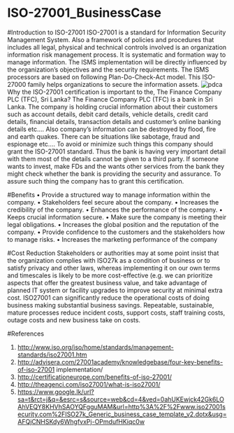 # ISO-27001_BusinessCase
#Introduction to ISO-27001
ISO-27001 is a standard for Information Security Management System. Also a framework of policies and procedures that includes all legal, physical and technical controls involved is an organization information risk management process. It is systematic and formation way to manage information. The ISMS implementation will be directly influenced by the organization’s objectives and the security requirements. The ISMS processors are based on following Plan-Do-Check-Act model. This ISO-27000 family helps organizations to secure the information assets.
![pdca](https://cloud.githubusercontent.com/assets/19299815/18208808/92608404-714e-11e6-91bd-104e53a387d7.png)
Why the ISO-27001 certification is important to the, The Finance Company PLC (TFC), Sri Lanka?
The Finance Company PLC (TFC) is a bank in Sri Lanka. The company is holding crucial information about their customers such as account details, debit card details, vehicle details, credit card details, financial details, transaction details and customer’s online banking details etc….  Also company’s information can be destroyed by flood, fire and earth quakes. There can be situations like sabotage, fraud and espionage etc…. To avoid or minimize such things this company should grant the ISO-27001 standard. Thus the bank is having very important detail with them most of the details cannot be given to a third party. If someone wants to invest, make FDs and the wants other services from the bank they might check whether the bank is providing the security and assurance.  To assure such thing the company has to grant this certification. 

#Benefits
•	Provide a structured way to manage information within the company.
•	Stakeholders feel secure about the company.
•	Increases the credibility of the company.
•	Enhances the performance of the company.
•	Keeps crucial information secure.
•	Make sure the company is meeting their legal obligations.
•	Increases the global position and the reputation of the company.
•	Provide confidence to the customers and the stakeholders how to manage risks.
•	Increases the marketing performance of the company

#Cost Reduction 
Stakeholders or authorities may at some point insist that the organization complies with ISO27k as a condition of business or to satisfy privacy and other laws, whereas implementing it on our own terms and timescales is likely to be more cost-effective (e.g. we can prioritize aspects that offer the greatest business value, and take advantage of planned IT system or facility upgrades to improve security at minimal extra cost.
ISO27001 can significantly reduce the operational costs of doing business making substantial business savings. Repeatable, sustainable, mature processes reduce incident costs, support costs, staff training costs, outage costs and new business take on costs. 


#References

01.	http://www.iso.org/iso/home/standards/management-standards/iso27001.htm 
02.	http://advisera.com/27001academy/knowledgebase/four-key-benefits-of-iso-27001 implementation/ 
03.	http://certificationeurope.com/benefits-of-iso-27001/ 
04.	http://theagenci.com/iso27001/what-is-iso27001/ 
05.	https://www.google.lk/url?sa=t&rct=j&q=&esrc=s&source=web&cd=4&ved=0ahUKEwjck42Gk6LOAhVEQY8KHVhSAOYQFgguMAM&url=http%3A%2F%2Fwww.iso27001security.com%2FISO27k_Generic_business_case_template_v2.dotx&usg=AFQjCNHSKdy6WhgfvxPj-OPmdufHKiqc0w
